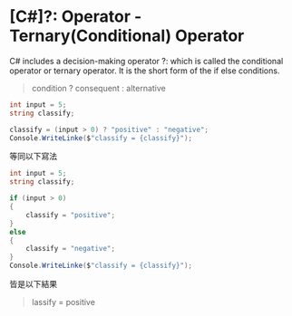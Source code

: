 # [C#]?: Operator - Ternary(Conditional) Operator

C# includes a decision-making operator ?: which is called the conditional operator or ternary operator. It is the short form of the if else conditions.

>condition ? consequent : alternative

```csharp
int input = 5;
string classify;

classify = (input > 0) ? "positive" : "negative";
Console.WriteLinke($"classify = {classify}");
```

等同以下寫法

```csharp
int input = 5;
string classify;

if (input > 0)
{
    classify = "positive";
}
else
{
    classify = "negative";
}
Console.WriteLinke($"classify = {classify}");
```

皆是以下結果
>lassify = positive